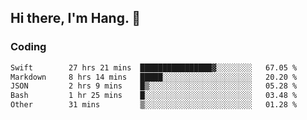 ## Hi there, I'm Hang. 👋

### Coding

<!--START_SECTION:waka-->

```txt
Swift        27 hrs 21 mins  ████████████████▓░░░░░░░░   67.05 %
Markdown     8 hrs 14 mins   █████░░░░░░░░░░░░░░░░░░░░   20.20 %
JSON         2 hrs 9 mins    █▒░░░░░░░░░░░░░░░░░░░░░░░   05.28 %
Bash         1 hr 25 mins    █░░░░░░░░░░░░░░░░░░░░░░░░   03.48 %
Other        31 mins         ▒░░░░░░░░░░░░░░░░░░░░░░░░   01.28 %
```

<!--END_SECTION:waka-->
